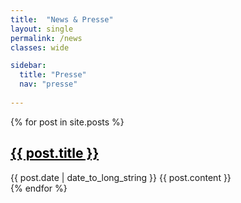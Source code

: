```yaml
---
title:  "News & Presse"
layout: single
permalink: /news
classes: wide

sidebar:
  title: "Presse"
  nav: "presse"
  
--- 
```

{% for post in site.posts %}
  <article>
    <h1><a style="color: black" href="{{ post.url }}" >{{ post.title }} </a></h1>
    <time datetime="{{ post.date | date: "%Y-%m-%d" }}">{{ post.date | date_to_long_string }}</time>
    {{ post.content }}
  </article>
{% endfor %} 
